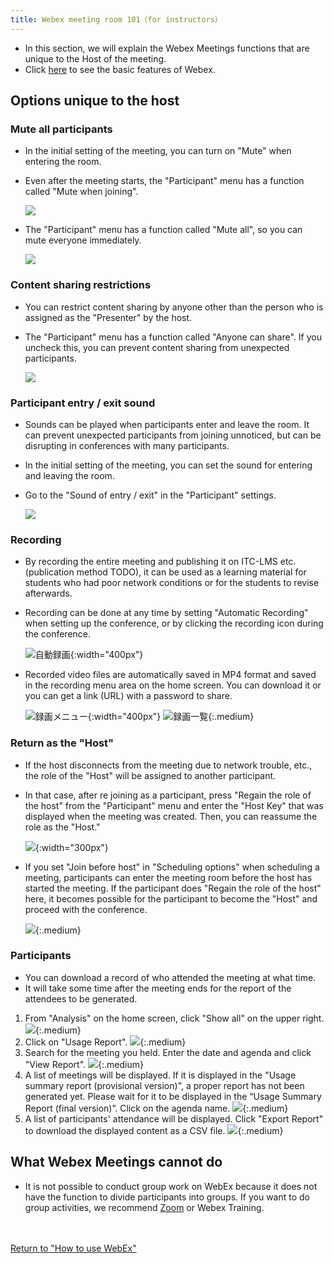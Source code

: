 ```yaml
---
title: Webex meeting room 101（for instructors）
---
```


* In this section, we will explain the Webex Meetings functions that are unique to the Host of the meeting.
* Click <a href="do_meeting" target="_blank">here</a> to see the basic features of Webex.

## Options unique to the host

### Mute all participants

* In the initial setting of the meeting, you can turn on "Mute" when entering the room.
* Even after the meeting starts, the "Participant" menu has a function called "Mute when joining".

	![](img/webex_mute_on_join.png)	

* The "Participant" menu has a function called "Mute all", so you can mute everyone immediately.

	![](img/webex_all_mute.png)

### Content sharing restrictions

* You can restrict content sharing by anyone other than the person who is assigned as the "Presenter" by the host.
* The "Participant" menu has a function called "Anyone can share". If you uncheck this, you can prevent content sharing from unexpected participants.

	![](img/webex_share_all.png)

### Participant entry / exit sound

* Sounds can be played when participants enter and leave the room. It can prevent unexpected participants from joining unnoticed, but can be disrupting in conferences with many participants.
* In the initial setting of the meeting, you can set the sound for entering and leaving the room.
* Go to the "Sound of entry / exit" in the "Participant" settings.

	![](img/webex_sound_on_join.png)

### Recording

* By recording the entire meeting and publishing it on ITC-LMS etc. (publication method TODO), it can be used as a learning material for students who had poor network conditions or for the students to revise afterwards.
* Recording can be done at any time by setting "Automatic Recording" when setting up the conference, or by clicking the recording icon during the conference.

	![自動録画](img/webex_meeting_auto_record.png){:width="400px"}

* Recorded video files are automatically saved in MP4 format and saved in the recording menu area on the home screen. You can download it or you can get a link (URL) with a password to share.

	![録画メニュー](img/webex_meeting_record_1.png){:width="400px"}
	![録画一覧](img/webex_meeting_record_2.png){:.medium}

### Return as the "Host"

* If the host disconnects from the meeting due to network trouble, etc., the role of the  "Host" will be assigned to another participant.
* In that case, after re joining as a participant, press "Regain the role of the host" from the "Participant" menu and enter the "Host Key" that was displayed when the meeting was created. Then, you can reassume the role as the "Host."

	![](img/webex_participants_regain_host.png){:width="300px"}

* If you set "Join before host" in "Scheduling options" when scheduling a meeting, participants can enter the meeting room before the host has started the meeting. If the participant does "Regain the role of the host" here, it becomes possible for the participant to become the "Host" and proceed with the conference.

	![](img/webex_meetings_join_before_host.png){:.medium}

### Participants

* You can download a record of who attended the meeting at what time.
* It will take some time after the meeting ends for the report of the attendees to be generated.

1. From "Analysis" on the home screen, click "Show all" on the upper right.
![](img/webex_participants_list_1.png){:.medium}
1. Click on "Usage Report".
![](img/webex_participants_list_2.png){:.medium}
1. Search for the meeting you held. Enter the date and agenda and click "View Report".
![](img/webex_participants_list_3.png){:.medium}
1. A list of meetings will be displayed. If it is displayed in the "Usage summary report (provisional version)", a proper report has not been generated yet. Please wait for it to be displayed in the “Usage Summary Report (final version)”. Click on the agenda name.
![](img/webex_participants_list_4.png){:.medium}
1. A list of participants' attendance will be displayed. Click "Export Report" to download the displayed content as a CSV file.
![](img/webex_participants_list_5.png){:.medium}

## What Webex Meetings cannot do 

* It is not possible to conduct group work on WebEx because it does not have the function to divide participants into groups. If you want to do group activities, we recommend <a href="/en/zoom/" target="_blank">Zoom</a> or Webex Training.



<br>
<br>
<a href="index" target="_blank">Return to "How to use WebEx"</a>



